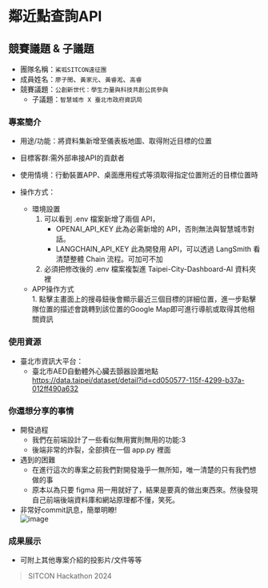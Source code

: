 # 鄰近點查詢API

## 競賽議題 & 子議題
- 團隊名稱：`鯊呱SITCON遠征團`
- 成員姓名：`廖子閔`、`黃家元`、`黃睿淞`、`高睿`
- 競賽議題：`公創新世代：學生力量與科技共創公民參與`
    - 子議題：`智慧城市 X 臺北市政府資訊局`


### 專案簡介
- 用途/功能：將資料集新增至儀表板地圖、取得附近目標的位置

- 目標客群:需外部串接API的貢獻者

- 使用情境：行動裝置APP、桌面應用程式等須取得指定位置附近的目標位置時

- 操作方式：
    - 環境設置
        1. 可以看到 .env 檔案新增了兩個 API，
            * OPENAI_API_KEY
            此為必需新增的 API，否則無法與智慧城市對話。
            * LANGCHAIN_API_KEY
            此為開發用 API，可以透過 LangSmith 看清楚整體 Chain 流程。可加可不加<br>
        2. 必須把修改後的 .env 檔案複製進 Taipei-City-Dashboard-AI 資料夾裡
    - APP操作方式<br>
           1. 點擊主畫面上的搜尋鈕後會顯示最近三個目標的詳細位置，進一步點擊隊位置的描述會跳轉到該位置的Google Map即可進行導航或取得其他相關資訊

### 使用資源
- 臺北市資訊大平台：<br>
    - 臺北市AED自動體外心臟去顫器設置地點
    https://data.taipei/dataset/detail?id=cd050577-115f-4299-b37a-012ff490a632

### 你還想分享的事情
- 開發過程
  - 我們在前端設計了一些看似無用實則無用的功能:3
  - 後端非常的炸裂，全部擠在一個 app.py 裡面
- 遇到的困難
  - 在進行這次的專案之前我們對開發幾乎一無所知，唯一清楚的只有我們想做的事
  - 原本以為只要 figma 用一用就好了，結果是要真的做出東西來。然後發現自己前端後端資料庫和網站原理都不懂，笑死。
- 非常好commit訊息，簡單明瞭!<br>
![image](https://hackmd.io/_uploads/SkfcTPvvA.png)

### 成果展示
- 可附上其他專案介紹的投影片/文件等等
> SITCON Hackathon 2024
